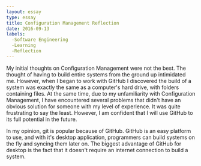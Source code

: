 ```yaml
---
layout: essay
type: essay
title: Configuration Management Reflection
date: 2016-09-13
labels:
  -Software Engineering
  -Learning
  -Reflection
---
```


My initial thoughts on Configuration Management were not the best.  The thought of having to build entire systems from the ground up intimidated me. However, when I began to work with GitHub I discovered the build of a system was exactly the same as a computer's hard drive, with folders containing files.  At the same time, due to my unfamiliarity with Configuration Management, I have encountered several problems that didn't have an obvious solution for someone with my level of experience.  It was quite frustrating to say the least.  However, I am confident that I will use GitHub to its full potential in the future.

In my opinion, git is popular because of GitHub.  GitHub is an easy platform to use, and with it's desktop application, programmers can build systems on the fly and syncing them later on.  The biggest advantage of GitHub for desktop is the fact that it doesn't require an internet connection to build a system.
